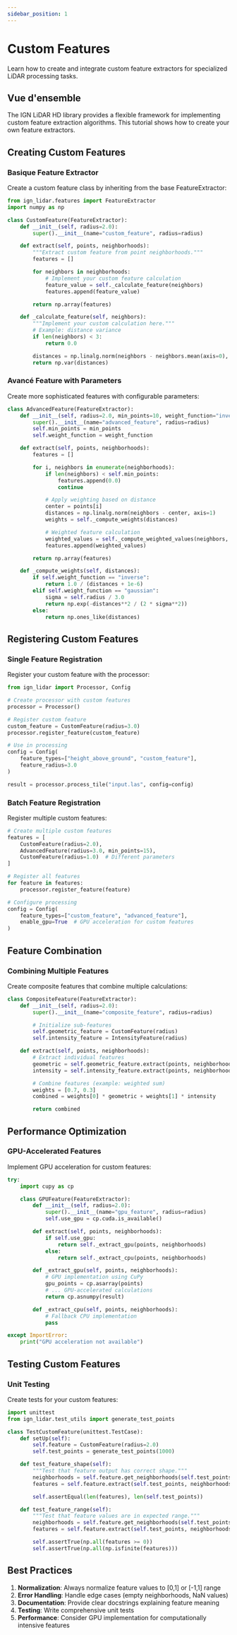 ```yaml
---
sidebar_position: 1
---
```


<!-- 
🇫🇷 VERSION FRANÇAISE - TRADUCTION REQUISE
Ce fichier provient de: tutorials/custom-features.md
Traduit automatiquement - nécessite une révision humaine.
Conservez tous les blocs de code, commandes et noms techniques identiques.
-->


# Custom Features

Learn how to create and integrate custom feature extractors for specialized LiDAR processing tasks.

## Vue d'ensemble

The IGN LiDAR HD library provides a flexible framework for implementing custom feature extraction algorithms. This tutorial shows how to create your own feature extractors.

## Creating Custom Features

### Basique Feature Extractor

Create a custom feature class by inheriting from the base FeatureExtractor:

```python
from ign_lidar.features import FeatureExtractor
import numpy as np

class CustomFeature(FeatureExtractor):
    def __init__(self, radius=2.0):
        super().__init__(name="custom_feature", radius=radius)

    def extract(self, points, neighborhoods):
        """Extract custom feature from point neighborhoods."""
        features = []

        for neighbors in neighborhoods:
            # Implement your custom feature calculation
            feature_value = self._calculate_feature(neighbors)
            features.append(feature_value)

        return np.array(features)

    def _calculate_feature(self, neighbors):
        """Implement your custom calculation here."""
        # Example: distance variance
        if len(neighbors) < 3:
            return 0.0

        distances = np.linalg.norm(neighbors - neighbors.mean(axis=0), axis=1)
        return np.var(distances)
```

### Avancé Feature with Parameters

Create more sophisticated features with configurable parameters:

```python
class AdvancedFeature(FeatureExtractor):
    def __init__(self, radius=2.0, min_points=10, weight_function="inverse"):
        super().__init__(name="advanced_feature", radius=radius)
        self.min_points = min_points
        self.weight_function = weight_function

    def extract(self, points, neighborhoods):
        features = []

        for i, neighbors in enumerate(neighborhoods):
            if len(neighbors) < self.min_points:
                features.append(0.0)
                continue

            # Apply weighting based on distance
            center = points[i]
            distances = np.linalg.norm(neighbors - center, axis=1)
            weights = self._compute_weights(distances)

            # Weighted feature calculation
            weighted_values = self._compute_weighted_values(neighbors, weights)
            features.append(weighted_values)

        return np.array(features)

    def _compute_weights(self, distances):
        if self.weight_function == "inverse":
            return 1.0 / (distances + 1e-6)
        elif self.weight_function == "gaussian":
            sigma = self.radius / 3.0
            return np.exp(-distances**2 / (2 * sigma**2))
        else:
            return np.ones_like(distances)
```

## Registering Custom Features

### Single Feature Registration

Register your custom feature with the processor:

```python
from ign_lidar import Processor, Config

# Create processor with custom features
processor = Processor()

# Register custom feature
custom_feature = CustomFeature(radius=3.0)
processor.register_feature(custom_feature)

# Use in processing
config = Config(
    feature_types=["height_above_ground", "custom_feature"],
    feature_radius=3.0
)

result = processor.process_tile("input.las", config=config)
```

### Batch Feature Registration

Register multiple custom features:

```python
# Create multiple custom features
features = [
    CustomFeature(radius=2.0),
    AdvancedFeature(radius=3.0, min_points=15),
    CustomFeature(radius=1.0)  # Different parameters
]

# Register all features
for feature in features:
    processor.register_feature(feature)

# Configure processing
config = Config(
    feature_types=["custom_feature", "advanced_feature"],
    enable_gpu=True  # GPU acceleration for custom features
)
```

## Feature Combination

### Combining Multiple Features

Create composite features that combine multiple calculations:

```python
class CompositeFeature(FeatureExtractor):
    def __init__(self, radius=2.0):
        super().__init__(name="composite_feature", radius=radius)

        # Initialize sub-features
        self.geometric_feature = CustomFeature(radius)
        self.intensity_feature = IntensityFeature(radius)

    def extract(self, points, neighborhoods):
        # Extract individual features
        geometric = self.geometric_feature.extract(points, neighborhoods)
        intensity = self.intensity_feature.extract(points, neighborhoods)

        # Combine features (example: weighted sum)
        weights = [0.7, 0.3]
        combined = weights[0] * geometric + weights[1] * intensity

        return combined
```

## Performance Optimization

### GPU-Accelerated Features

Implement GPU acceleration for custom features:

```python
try:
    import cupy as cp

    class GPUFeature(FeatureExtractor):
        def __init__(self, radius=2.0):
            super().__init__(name="gpu_feature", radius=radius)
            self.use_gpu = cp.cuda.is_available()

        def extract(self, points, neighborhoods):
            if self.use_gpu:
                return self._extract_gpu(points, neighborhoods)
            else:
                return self._extract_cpu(points, neighborhoods)

        def _extract_gpu(self, points, neighborhoods):
            # GPU implementation using CuPy
            gpu_points = cp.asarray(points)
            # ... GPU-accelerated calculations
            return cp.asnumpy(result)

        def _extract_cpu(self, points, neighborhoods):
            # Fallback CPU implementation
            pass

except ImportError:
    print("GPU acceleration not available")
```

## Testing Custom Features

### Unit Testing

Create tests for your custom features:

```python
import unittest
from ign_lidar.test_utils import generate_test_points

class TestCustomFeature(unittest.TestCase):
    def setUp(self):
        self.feature = CustomFeature(radius=2.0)
        self.test_points = generate_test_points(1000)

    def test_feature_shape(self):
        """Test that feature output has correct shape."""
        neighborhoods = self.feature.get_neighborhoods(self.test_points)
        features = self.feature.extract(self.test_points, neighborhoods)

        self.assertEqual(len(features), len(self.test_points))

    def test_feature_range(self):
        """Test that feature values are in expected range."""
        neighborhoods = self.feature.get_neighborhoods(self.test_points)
        features = self.feature.extract(self.test_points, neighborhoods)

        self.assertTrue(np.all(features >= 0))
        self.assertTrue(np.all(np.isfinite(features)))
```

## Best Practices

1. **Normalization**: Always normalize feature values to [0,1] or [-1,1] range
2. **Error Handling**: Handle edge cases (empty neighborhoods, NaN values)
3. **Documentation**: Provide clear docstrings explaining feature meaning
4. **Testing**: Write comprehensive unit tests
5. **Performance**: Consider GPU implementation for computationally intensive features

